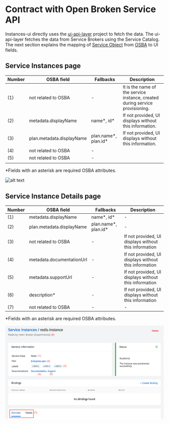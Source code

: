 # Contract with Open Broken Service API

Instances-ui directly uses the [ui-api-layer](https://github.com/kyma-project/kyma/tree/master/components/ui-api-layer) project to fetch the data. The ui-api-layer fetches the data from Service Brokers using the Service Catalog. The next section explains the mapping of [Service Object](https://github.com/openservicebrokerapi/servicebroker/blob/v2.13/spec.md#catalog-management) from [OSBA](https://openservicebrokerapi.org/) to UI fields.

## Service Instances page

| Number | OSBA field                | Fallbacks            | Description                                                                  |
| ------ | ------------------------- | -------------------- | ---------------------------------------------------------------------------- |
| (1)    | not related to OSBA       | -                    | It is the name of the service instance, created during service provisioning. |
| (2)    | metadata.displayName      | name*, id*           | If not provided, UI displays without this information.                       |
| (3)    | plan.metadata.displayName | plan.name*, plan.id* | If not provided, UI displays without this information.                       |
| (4)    | not related to OSBA       | -                    |                                                                              |
| (5)    | not related to OSBA       | -                    |                                                                              |
|        |

\*Fields with an asterisk are required OSBA attributes.

![alt text](./assets/screen-instances.png 'Service Instances')

## Service Instance Details page

| Number | OSBA field                | Fallbacks            | Description                                           |
| ------ | ------------------------- | -------------------- | ----------------------------------------------------- |
| (1)    | metadata.displayName      | name*, id*           | -                                                     |
| (2)    | plan.metadata.displayName | plan.name*, plan.id* | -                                                     |
| (3)    | not related to OSBA       | -                    | If not provided, UI displays without this information |
| (4)    | metadata.documentationUrl | -                    | If not provided, UI displays without this information |
| (5)    | metadata.supportUrl       | -                    | If not provided, UI displays without this information |
| (6)    | description\*             | -                    | If not provided, UI displays without this information |
| (7)    | not related to OSBA       | -                    | -                                                     |

\*Fields with an asterisk are required OSBA attributes.

![alt text](./assets/screen-instances-details.png 'Service Instance Details')
